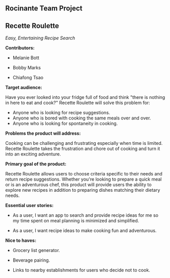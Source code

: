 ## Rocinante Team Project

## **Recette Roulette**

*Easy, Entertaining Recipe Search*

**Contributors:**

* Melanie Bott

* Bobby Marks

* Chiafong Tsao

**Target audience:**

Have you ever looked into your fridge full of food and think "there is nothing in here to eat and cook?" Recette Roulette will solve this problem for:

- Anyone who is looking for recipe suggestions.
- Anyone who is bored with cooking the same meals over and over.
- Anyone who is looking for spontaneity in cooking.

**Problems the product will address:**

Cooking can be challenging and frustrating especially when time is limited. Recette Roulette takes the frustration and chore out of cooking and turn it into an exciting adventure.

**Primary goal of the product:**

Recette Roulette allows users to choose criteria specific to their needs and return recipe suggestions. Whether you're looking to prepare a quick meal or is an adventurous chef, this product will provide users the ability to explore new recipes in addition to preparing dishes matching their dietary needs.

**Essential user stories:**

- As a user, I want an app to search and provide recipe ideas for me so my time spent on meal planning is minimized and simplified.

- As a user, I want recipe ideas to make cooking fun and adventurous.

**Nice to haves:**

- Grocery list generator.

- Beverage pairing.

- Links to nearby establishments for users who decide not to cook.
